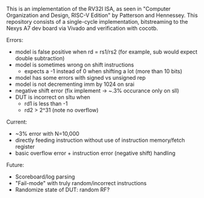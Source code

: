 This is an implementation of the RV32I ISA, as seen in "Computer Organization and Design, RISC-V Edition" by Patterson and Hennessey. 
This repository consists of a single-cycle implementation, bitstreaming to the Nexys A7 dev board via Vivado and verification with cocotb.

Errors:
- model is false positive when rd = rs1/rs2 (for example, sub would expect double subtraction)
- model is sometimes wrong on shift instructions 
    - expects a -1 instead of 0 when shifting a lot (more than 10 bits)
- model has some errors with signed vs unsigned rep
- model is not decrementing imm by 1024 on srai
- negative shift error (fix implement -> ~.3% occurance only on sll)
- DUT is incorrect on sltu when 
    - rd1 is less than -1
    - rd2 > 2^31 (note no overflow)

Current:
- ~3% error with N=10,000
- directly feeding instruction without use of instruction memory/fetch register
- basic overflow error + instruction error (negative shift) handling

Future:
- Scoreboard/log parsing
- "Fail-mode" with truly random/incorrect instructions
- Randomize state of DUT: random RF?